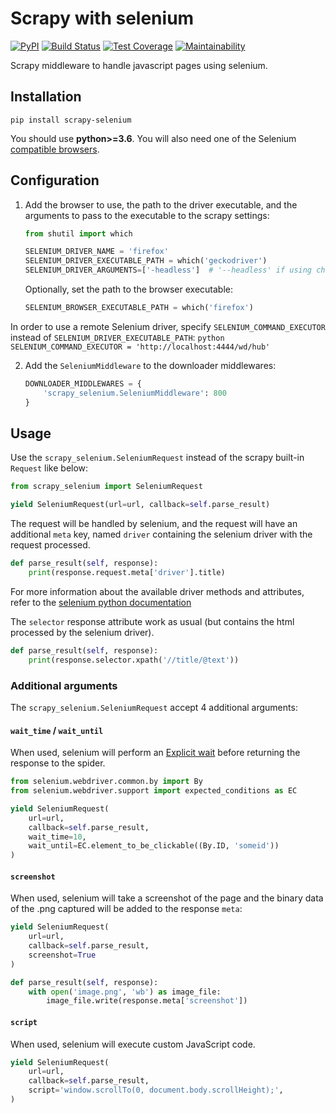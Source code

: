 # Scrapy with selenium

[![PyPI](https://img.shields.io/pypi/v/scrapy-selenium.svg)](https://pypi.python.org/pypi/scrapy-selenium) [![Build Status](https://travis-ci.org/clemfromspace/scrapy-selenium.svg?branch=master)](https://travis-ci.org/clemfromspace/scrapy-selenium) [![Test Coverage](https://api.codeclimate.com/v1/badges/5c737098dc38a835ff96/test_coverage)](https://codeclimate.com/github/clemfromspace/scrapy-selenium/test_coverage) [![Maintainability](https://api.codeclimate.com/v1/badges/5c737098dc38a835ff96/maintainability)](https://codeclimate.com/github/clemfromspace/scrapy-selenium/maintainability)

Scrapy middleware to handle javascript pages using selenium.

## Installation

```shell
pip install scrapy-selenium
```

You should use **python>=3.6**.
You will also need one of the Selenium [compatible browsers](http://www.seleniumhq.org/about/platforms.jsp).

## Configuration

1. Add the browser to use, the path to the driver executable, and the arguments to pass to the executable to the scrapy settings:

    ```python
    from shutil import which

    SELENIUM_DRIVER_NAME = 'firefox'
    SELENIUM_DRIVER_EXECUTABLE_PATH = which('geckodriver')
    SELENIUM_DRIVER_ARGUMENTS=['-headless']  # '--headless' if using chrome instead of firefox
    ```

    Optionally, set the path to the browser executable:

    ```python
    SELENIUM_BROWSER_EXECUTABLE_PATH = which('firefox')
    ```

In order to use a remote Selenium driver, specify `SELENIUM_COMMAND_EXECUTOR` instead of `SELENIUM_DRIVER_EXECUTABLE_PATH`:
    ```python
    SELENIUM_COMMAND_EXECUTOR = 'http://localhost:4444/wd/hub'
    ```

2. Add the `SeleniumMiddleware` to the downloader middlewares:

    ```python
    DOWNLOADER_MIDDLEWARES = {
        'scrapy_selenium.SeleniumMiddleware': 800
    }
    ```

## Usage

Use the `scrapy_selenium.SeleniumRequest` instead of the scrapy built-in `Request` like below:

```python
from scrapy_selenium import SeleniumRequest

yield SeleniumRequest(url=url, callback=self.parse_result)
```

The request will be handled by selenium, and the request will have an additional `meta` key, named `driver` containing the selenium driver with the request processed.

```python
def parse_result(self, response):
    print(response.request.meta['driver'].title)
```

For more information about the available driver methods and attributes, refer to the [selenium python documentation](http://selenium-python.readthedocs.io/api.html#module-selenium.webdriver.remote.webdriver)

The `selector` response attribute work as usual (but contains the html processed by the selenium driver).

```python
def parse_result(self, response):
    print(response.selector.xpath('//title/@text'))
```

### Additional arguments

The `scrapy_selenium.SeleniumRequest` accept 4 additional arguments:

#### `wait_time` / `wait_until`

When used, selenium will perform an [Explicit wait](http://selenium-python.readthedocs.io/waits.html#explicit-waits) before returning the response to the spider.

```python
from selenium.webdriver.common.by import By
from selenium.webdriver.support import expected_conditions as EC

yield SeleniumRequest(
    url=url,
    callback=self.parse_result,
    wait_time=10,
    wait_until=EC.element_to_be_clickable((By.ID, 'someid'))
)
```

#### `screenshot`

When used, selenium will take a screenshot of the page and the binary data of the .png captured will be added to the response `meta`:

```python
yield SeleniumRequest(
    url=url,
    callback=self.parse_result,
    screenshot=True
)

def parse_result(self, response):
    with open('image.png', 'wb') as image_file:
        image_file.write(response.meta['screenshot'])
```

#### `script`

When used, selenium will execute custom JavaScript code.

```python
yield SeleniumRequest(
    url=url,
    callback=self.parse_result,
    script='window.scrollTo(0, document.body.scrollHeight);',
)
```
